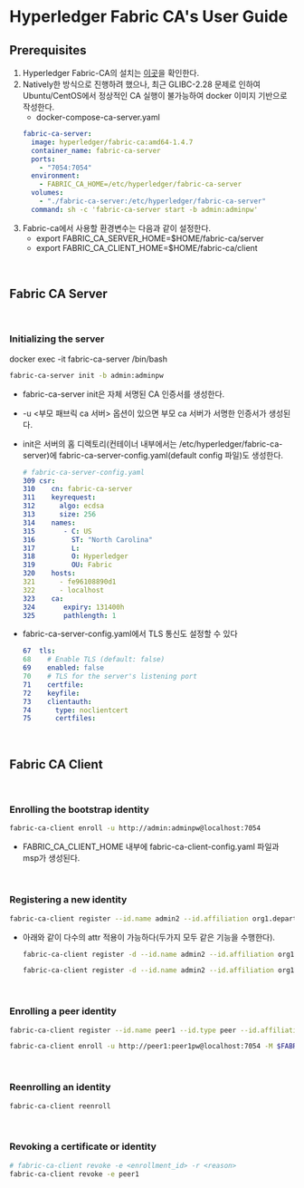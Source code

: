 # Hyperledger Fabric CA's User Guide

## Prerequisites

1. Hyperledger Fabric-CA의 설치는 [이곳](https://hyperledger-fabric-ca.readthedocs.io/en/latest/users-guide.html#install)을 확인한다.
2. Natively한 방식으로 진행하려 했으나, 최근 GLIBC-2.28 문제로 인하여 Ubuntu/CentOS에서 정상적인 CA 실행이 불가능하여 docker 이미지 기반으로 작성한다.
    - docker-compose-ca-server.yaml
    ``` yaml
    fabric-ca-server:
      image: hyperledger/fabric-ca:amd64-1.4.7
      container_name: fabric-ca-server
      ports:
        - "7054:7054"
      environment:
        - FABRIC_CA_HOME=/etc/hyperledger/fabric-ca-server
      volumes:
        - "./fabric-ca-server:/etc/hyperledger/fabric-ca-server"
      command: sh -c 'fabric-ca-server start -b admin:adminpw'
    ```
3. Fabric-ca에서 사용할 환경변수는 다음과 같이 설정한다.
    - export FABRIC_CA_SERVER_HOME=$HOME/fabric-ca/server
    - export FABRIC_CA_CLIENT_HOME=$HOME/fabric-ca/client

<br>

## Fabric CA Server

<br>

### Initializing the server

docker exec -it fabric-ca-server /bin/bash

```sh
fabric-ca-server init -b admin:adminpw
```

- fabric-ca-server init은 자체 서명된 CA 인증서를 생성한다.  
- -u <부모 패브릭 ca 서버> 옵션이 있으면 부모 ca 서버가 서명한 인증서가 생성된다.   
- init은 서버의 홈 디렉토리(컨테이너 내부에서는 /etc/hyperledger/fabric-ca-server)에 fabric-ca-server-config.yaml(default config 파일)도 생성한다.

    ``` yaml
    # fabric-ca-server-config.yaml
    309	csr:
    310	   cn: fabric-ca-server
    311	   keyrequest:
    312	     algo: ecdsa
    313	     size: 256
    314	   names:
    315	      - C: US
    316	        ST: "North Carolina"
    317	        L:
    318	        O: Hyperledger
    319	        OU: Fabric
    320	   hosts:
    321	     - fe96108890d1
    322	     - localhost
    323	   ca:
    324	      expiry: 131400h
    325	      pathlength: 1
    ```

- fabric-ca-server-config.yaml에서 TLS 통신도 설정할 수 있다

    ```yaml
    67	tls:
    68	  # Enable TLS (default: false)
    69	  enabled: false
    70	  # TLS for the server's listening port
    71	  certfile:
    72	  keyfile:
    73	  clientauth:
    74	    type: noclientcert
    75	    certfiles:
    ```

<br>

## Fabric CA Client

<br>

###  Enrolling the bootstrap identity

```sh
fabric-ca-client enroll -u http://admin:adminpw@localhost:7054
```
- FABRIC_CA_CLIENT_HOME 내부에 fabric-ca-client-config.yaml 파일과 msp가 생성된다.

<br>

### Registering a new identity
```sh
fabric-ca-client register --id.name admin2 --id.affiliation org1.department1 --id.attrs 'hf.Revoker=true,admin=true:ecert'
```

- 아래와 같이 다수의 attr 적용이 가능하다(두가지 모두 같은 기능을 수행한다).
    ```sh
    fabric-ca-client register -d --id.name admin2 --id.affiliation org1.department1 --id.attrs '"hf.Registrar.Roles=peer,client",hf.Revoker=true'

    fabric-ca-client register -d --id.name admin2 --id.affiliation org1.department1 --id.attrs '"hf.Registrar.Roles=peer,client"' --id.attrs hf.Revoker=true
    ```

<br>

### Enrolling a peer identity
```sh
fabric-ca-client register --id.name peer1 --id.type peer --id.affiliation org1.department1 --id.secret peer1pw

fabric-ca-client enroll -u http://peer1:peer1pw@localhost:7054 -M $FABRIC_CA_CLIENT_HOME/msp
```

<br>

### Reenrolling an identity
```sh
fabric-ca-client reenroll
```

<br>

### Revoking a certificate or identity
```sh
# fabric-ca-client revoke -e <enrollment_id> -r <reason>
fabric-ca-client revoke -e peer1
```


